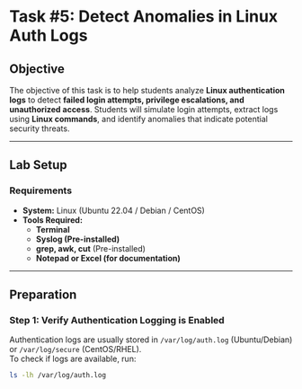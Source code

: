 # **Task #5: Detect Anomalies in Linux Auth Logs**

## **Objective**
The objective of this task is to help students analyze **Linux authentication logs** to detect **failed login attempts, privilege escalations, and unauthorized access**. Students will simulate login attempts, extract logs using **Linux commands**, and identify anomalies that indicate potential security threats.

---

## **Lab Setup**
### **Requirements**
- **System:** Linux (Ubuntu 22.04 / Debian / CentOS)  
- **Tools Required:**  
  - **Terminal**
  - **Syslog (Pre-installed)**
  - **grep, awk, cut** (Pre-installed)
  - **Notepad or Excel (for documentation)**  

---

## **Preparation**
### **Step 1: Verify Authentication Logging is Enabled**
Authentication logs are usually stored in `/var/log/auth.log` (Ubuntu/Debian) or `/var/log/secure` (CentOS/RHEL).  
To check if logs are available, run:  
```bash
ls -lh /var/log/auth.log
```

